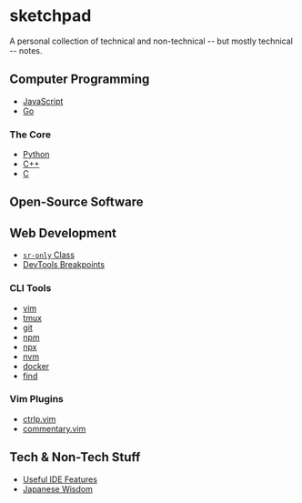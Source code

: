 # sketchpad

A personal collection of technical and non-technical -- but mostly technical --
notes.

## Computer Programming

- [JavaScript](./langs/js.md)
- [Go](./langs/go.md)

### The Core

- [Python](./langs/py.md)
- [C++](./langs/cpp.md)
- [C](./langs/c.md)

## Open-Source Software

## Web Development

- [`sr-only` Class](./css/README.md#sr-only)
- [DevTools Breakpoints](./css/README.md#break-points)

### CLI Tools

- [vim](./vim/README.md)
- [tmux](./tmux/README.md)
- [git](./git/README.md)
- [npm](./npm/README.md)
- [npx](./npx/README.md)
- [nvm](./nvm/README.md)
- [docker](./docker/README.md)
- [find](./find/README.md)

### Vim Plugins

- [ctrlp.vim](./vim-plugins/ctlp_vim.md)
- [commentary.vim](./vim-plugins/commentary_vim.md)

## Tech & Non-Tech Stuff

- [Useful IDE Features](./others/useful_ide_features.md)
- [Japanese Wisdom](./others/japanese_wisdom.md)

